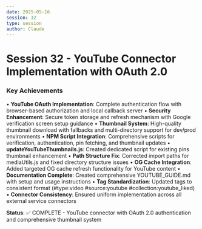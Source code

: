 ```yaml
---
date: 2025-05-16
session: 32
type: session
author: Claude
---
```


# Session 32 - YouTube Connector Implementation with OAuth 2.0

### Key Achievements
• **YouTube OAuth Implementation**: Complete authentication flow with browser-based authorization and local callback server
• **Security Enhancement**: Secure token storage and refresh mechanism with Google verification screen setup guidance
• **Thumbnail System**: High-quality thumbnail download with fallbacks and multi-directory support for dev/prod environments
• **NPM Script Integration**: Comprehensive scripts for verification, authentication, pin fetching, and thumbnail updates
• **updateYouTubeThumbnails.js**: Created dedicated script for existing pins thumbnail enhancement
• **Path Structure Fix**: Corrected import paths for mediaUtils.js and fixed directory structure issues
• **OG Cache Integration**: Added targeted OG cache refresh functionality for YouTube content
• **Documentation Complete**: Created comprehensive YOUTUBE_GUIDE.md with setup and usage instructions
• **Tag Standardization**: Updated tags to consistent format (#type:video #source:youtube #collection:youtube_liked)
• **Connector Consistency**: Ensured uniform implementation across all external service connectors

**Status**: ✅ COMPLETE - YouTube connector with OAuth 2.0 authentication and comprehensive thumbnail system
